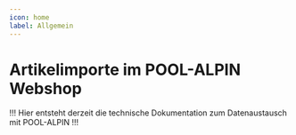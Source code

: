 ```yaml
---
icon: home
label: Allgemein
---
```

# Artikelimporte im POOL-ALPIN Webshop
!!!
Hier entsteht derzeit die technische Dokumentation zum Datenaustausch mit POOL-ALPIN
!!!